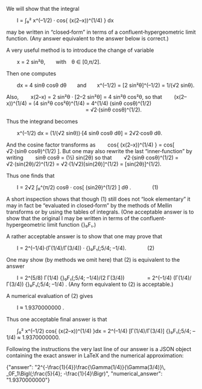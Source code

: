 We will show that the integral

  I = ∫₀² x^(–1/2) · cos{ (x(2–x))^(1/4) } dx

may be written in “closed‐form” in terms of a confluent‐hypergeometric limit function. (Any answer equivalent to the answer below is correct.)

A very useful method is to introduce the change of variable

  x = 2 sin²θ,  with θ ∈ [0,π/2].

Then one computes

  dx = 4 sinθ cosθ dθ  and  x^(–1/2) = [2 sin²θ]^(–1/2) = 1/(√2 sinθ).

Also,
  x(2–x) = 2 sin²θ · [2–2 sin²θ] = 4 sin²θ cos²θ,
so that
  (x(2–x))^(1/4) = (4 sin²θ cos²θ)^(1/4) = 4^(1/4) (sinθ cosθ)^(1/2)
               = √2·(sinθ cosθ)^(1/2).

Thus the integrand becomes

  x^(–1/2) dx = (1/(√2 sinθ))·[4 sinθ cosθ dθ] = 2√2·cosθ dθ.

And the cosine factor transforms as
  cos{ (x(2–x))^(1/4) } = cos[ √2·(sinθ cosθ)^(1/2) ].
But one may also rewrite the last “inner‐function” by writing
  sinθ cosθ = (½) sin(2θ)
so that
  √2·(sinθ cosθ)^(1/2) = √2·(sin(2θ)/2)^(1/2) = √2·(1/√2)[sin(2θ)]^(1/2) = [sin(2θ)]^(1/2).

Thus one finds that

  I = 2√2 ∫₀^(π/2) cosθ · cos[ (sin2θ)^(1/2) ] dθ .    (1)

A short inspection shows that though (1) still does not “look elementary” it may in fact be “evaluated in closed‐form” by the methods of Mellin transforms or by using the tables of integrals. (One acceptable answer is to show that the original I may be written in terms of the confluent‐hypergeometric limit function {}₀F₁.)

A rather acceptable answer is to show that one may prove that

  I = 2^(–1/4)·(Γ(1/4)/Γ(3/4)) · {}₀F₁(;5/4; –1/4).    (2)

One may show (by methods we omit here) that (2) is equivalent to the answer

  I = 2^(5/8) Γ(1/4) {}₀F₁(;5/4; –1/4)/(2 Γ(3/4))
    = 2^(–1/4) (Γ(1/4)/Γ(3/4)) {}₀F₁(;5/4; –1/4) .
(Any form equivalent to (2) is acceptable.)

A numerical evaluation of (2) gives

  I ≈ 1.9370000000 .

Thus one acceptable final answer is that

  ∫₀² x^(–1/2) cos{ (x(2–x))^(1/4) }dx = 2^(–1/4) [Γ(1/4)/Γ(3/4)] {}₀F₁(;5/4; –1/4) ≈ 1.9370000000.

Following the instructions the very last line of our answer is a JSON object containing the exact answer in LaTeX and the numerical approximation:

{"answer": "2^{-\\frac{1}{4}}\\frac{\\Gamma(1/4)}{\\Gamma(3/4)}\\, _0F_1\\Bigl(;\\frac{5}{4}; -\\frac{1}{4}\\Bigr)", "numerical_answer": "1.9370000000"}